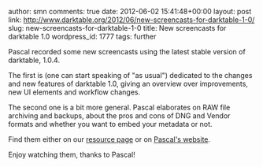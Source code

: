 author: smn
comments: true
date: 2012-06-02 15:41:48+00:00
layout: post
link: http://www.darktable.org/2012/06/new-screencasts-for-darktable-1-0/
slug: new-screencasts-for-darktable-1-0
title: New screencasts for darktable 1.0
wordpress_id: 1777
tags: further

Pascal recorded some new screencasts using the latest stable version of darktable, 1.0.4.

The first is (one can start speaking of "as usual") dedicated to the changes and new features of darktable 1.0, giving an overview over improvements, new UI elements and workflow changes.

The second one is a bit more general. Pascal elaborates on RAW file archiving and backups, about the pros and cons of DNG and Vendor formats and whether you want to embed your metadata or not.

Find them either on our [resource page](http://www.darktable.org/resources/#screencasts) or on [Pascal's website](http://blog.pcode.nl/2012/06/02/darktable-1-0-screencast-library-addition/).

Enjoy watching them, thanks to Pascal!
